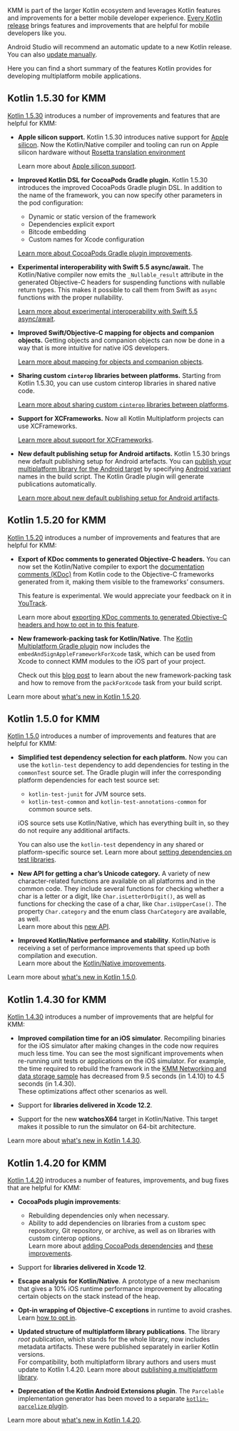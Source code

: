 [//]: # (title: Kotlin 用于 KMM 的新特性)

KMM is part of the larger Kotlin ecosystem and leverages Kotlin features and improvements for a better mobile developer experience. 
[Every Kotlin release](releases.md#版本发布详情) brings features and improvements that are helpful for mobile developers like you. 

Android Studio will recommend an automatic update to a new Kotlin release. You can also [update manually](releases.md#更新到新版本).

Here you can find a short summary of the features Kotlin provides for developing multiplatform mobile applications.

## Kotlin 1.5.30 for KMM

[Kotlin 1.5.30](whatsnew1530.md) introduces a number of improvements and features that are helpful for KMM:

* **Apple silicon support.**
  Kotlin 1.5.30 introduces native support for [Apple silicon](https://support.apple.com/en-us/HT211814).
  Now the Kotlin/Native compiler and tooling can run on Apple silicon hardware without [Rosetta translation environment](https://developer.apple.com/documentation/apple-silicon/about-the-rosetta-translation-environment)

  Learn more about [Apple silicon support](whatsnew1530.md#apple-silicon-support).

* **Improved Kotlin DSL for CocoaPods Gradle plugin.** Kotlin 1.5.30 introduces the improved CocoaPods Gradle plugin DSL.
  In addition to the name of the framework, you can now specify other parameters in the pod configuration: 
  * Dynamic or static version of the framework
  * Dependencies explicit export
  * Bitcode embedding
  * Custom names for Xcode configuration

  [Learn more about CocoaPods Gradle plugin improvements](whatsnew1530.md#improved-kotlin-dsl-for-the-cocoapods-gradle-plugin).

* **Experimental interoperability with Swift 5.5 async/await.**
  The Kotlin/Native compiler now emits the `_Nullable_result` attribute in the generated Objective-C headers for suspending functions with nullable return types. This makes it possible to call them from Swift as `async` functions with the proper nullability.

  [Learn more about experimental interoperability with Swift 5.5 async/await](whatsnew1530.md#experimental-interoperability-with-swift-5-5-async-await).

* **Improved Swift/Objective-C mapping for objects and companion objects.**
  Getting objects and companion objects can now be done in a way that is more intuitive for native iOS developers.

  [Learn more about mapping for objects and companion objects](whatsnew1530.md#improved-swift-objective-c-mapping-for-objects-and-companion-objects).

* **Sharing custom `cinterop` libraries between platforms.**
  Starting from Kotlin 1.5.30, you can use custom cinterop libraries in shared native code.

  [Learn more about sharing custom `cinterop` libraries between platforms](whatsnew1530.md#ability-to-use-custom-cinterop-libraries-in-shared-native-code).

* **Support for XCFrameworks.**
  Now all Kotlin Multiplatform projects can use XCFrameworks.

  [Learn more about support for XCFrameworks](mpp-build-native-binaries.md#build-xcframeworks).

* **New default publishing setup for Android artifacts.**
  Kotlin 1.5.30 brings new default publishing setup for Android artefacts. You can [publish your multiplatform library for the Android target](mpp-publish-lib.md#发布-android-库) by specifying [Android variant](https://developer.android.com/studio/build/build-variants) names in the build script.
  The Kotlin Gradle plugin will generate publications automatically.

  [Learn more about new default publishing setup for Android artifacts](whatsnew1530.md#new-default-publishing-setup-for-android-artifacts).

## Kotlin 1.5.20 for KMM

[Kotlin 1.5.20](https://kotlinlang.org/docs/whatsnew1520.html) introduces a number of improvements and features that are helpful for KMM:

* **Export of KDoc comments to generated Objective-C headers.**
  You can now set the Kotlin/Native compiler to export the [documentation comments (KDoc)](kotlin-doc.md) from Kotlin code
  to the Objective-C frameworks generated from it, making them visible to the frameworks’ consumers.

  This feature is experimental. We would appreciate your feedback on it in [YouTrack](https://youtrack.jetbrains.com/issue/KT-38600).

  Learn more about [exporting KDoc comments to generated Objective-C headers and how to opt in to this feature](whatsnew1520.md#opt-in-export-of-kdoc-comments-to-generated-objective-c-headers).

* **New framework-packing task for Kotlin/Native**.
  The [Kotlin Multiplatform Gradle plugin](mpp-dsl-reference.md) now includes the `embedAndSignAppleFrameworkForXcode` task, which can be used from Xcode to connect KMM modules to the iOS part of your project.

  Check out this [blog post](https://blog.jetbrains.com/kotlin/2021/07/multiplatform-gradle-plugin-improved-for-connecting-kmm-modules/) to learn about the new framework-packing task and how to remove from the `packForXcode` task from your build script.

Learn more about [what's new in Kotlin 1.5.20](whatsnew1520.md).

## Kotlin 1.5.0 for KMM

[Kotlin 1.5.0](whatsnew15.md) introduces a number of improvements and features that are helpful for KMM:

* **Simplified test dependency selection for each platform.**
  Now you can use the `kotlin-test` dependency to add dependencies for testing in the `commonTest` source set. The
  Gradle plugin will infer the corresponding platform dependencies for each test source set:
  * `kotlin-test-junit` for JVM source sets.
  * `kotlin-test-common` and `kotlin-test-annotations-common` for common source sets.

  iOS source sets use Kotlin/Native, which has everything built in, so they do not require any additional artifacts.

  You can also use the `kotlin-test` dependency in any shared or platform-specific source set.
  Learn more about [setting dependencies on test libraries](gradle.md#set-dependencies-on-test-libraries).

* **New API for getting a char’s Unicode category.** A variety of new character-related functions are available on all platforms and in the common code. They include several functions for checking whether a char is a letter or a digit, like `Char.isLetterOrDigit()`, as well as
  functions for checking the case of a char, like  `Char.isUpperCase()`. The property `Char.category` and the enum class `CharCategory` are available, as well.  
  Learn more about this [new API](whatsnew15.md#new-api-for-getting-a-char-category-now-available-in-multiplatform-code).

* **Improved Kotlin/Native performance and stability**. Kotlin/Native is receiving a set of performance improvements that speed up
  both compilation and execution.  
  Learn more about the [Kotlin/Native improvements](whatsnew15.md#kotlin-native).

Learn more about [what's new in Kotlin 1.5.0](whatsnew15.md).

## Kotlin 1.4.30 for KMM

[Kotlin 1.4.30](whatsnew1430.md) introduces a number of improvements that are helpful for KMM:

* **Improved compilation time for an iOS simulator**. Recompiling binaries for the iOS simulator after making changes in the code now requires much less time.
  You can see the most significant improvements when re-running unit tests or applications on the iOS simulator.
  For example, the time required to rebuild the framework in the [KMM Networking and data storage sample](https://github.com/kotlin-hands-on/kmm-networking-and-data-storage/tree/final) has decreased from 9.5 seconds (in 1.4.10) to 4.5 seconds (in 1.4.30).  
  These optimizations affect other scenarios as well.

* Support for **libraries delivered in Xcode 12.2**.

* Support for the new **watchosX64** target in Kotlin/Native. This target makes it possible to run the simulator on 64-bit architecture.

Learn more about [what's new in Kotlin 1.4.30](whatsnew1430.md).

## Kotlin 1.4.20 for KMM

[Kotlin 1.4.20](whatsnew1420.md) introduces a number of features, improvements, and bug fixes that are helpful for KMM:

* **CocoaPods plugin improvements**:
    * Rebuilding dependencies only when necessary.
    * Ability to add dependencies on libraries from a custom spec repository, Git repository, or archive, as well as on libraries with custom cinterop options.  
      Learn more about [adding CocoaPods dependencies](kmm-add-dependencies.md#with-cocoapods) and [these improvements](whatsnew1420.md#cocoapods-plugin-improvements).
     
* Support for **libraries delivered in Xcode 12**.

* **Escape analysis for Kotlin/Native**. A prototype of a new mechanism that gives a 10% iOS runtime performance improvement by allocating certain objects on the stack instead of the heap. 

* **Opt-in wrapping of Objective-C exceptions** in runtime to avoid crashes. Learn [how to opt in](whatsnew1420.md#opt-in-wrapping-of-objective-c-exceptions).

* **Updated structure of multiplatform library publications**. The library _root_ publication, which stands for the whole library, 
now includes metadata artifacts. These were published separately in earlier Kotlin versions.  
For compatibility, both multiplatform library authors and users must update to Kotlin 1.4.20. Learn more about [publishing a multiplatform library](mpp-publish-lib.md).

* **Deprecation of the Kotlin Android Extensions plugin**. The `Parcelable` implementation generator has been moved to a separate [`kotlin-parcelize` plugin](whatsnew1420.md#new-plugin-for-parcelable-implementation-generator).

Learn more about [what's new in Kotlin 1.4.20](https://kotlinlang.org/docs/whatsnew1420.html).
